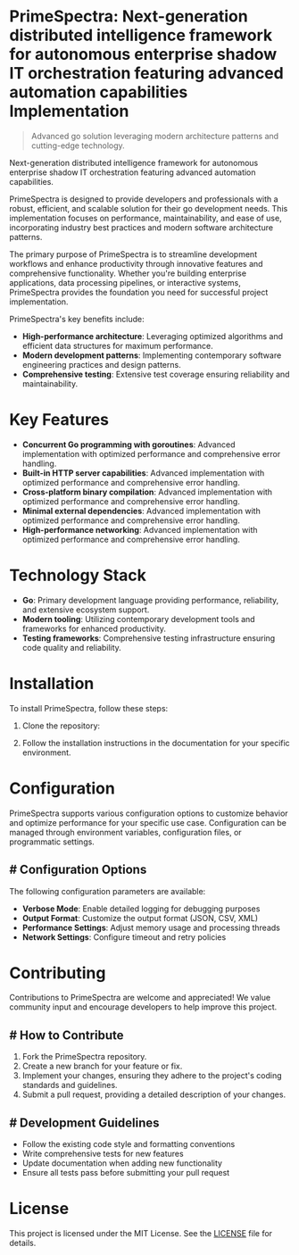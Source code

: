 <!-- fallback_PrimeSpectra_20250802204949_25100 -->

# PrimeSpectra: Next-generation distributed intelligence framework for autonomous enterprise shadow IT orchestration featuring advanced automation capabilities Implementation
> Advanced go solution leveraging modern architecture patterns and cutting-edge technology.

Next-generation distributed intelligence framework for autonomous enterprise shadow IT orchestration featuring advanced automation capabilities.

PrimeSpectra is designed to provide developers and professionals with a robust, efficient, and scalable solution for their go development needs. This implementation focuses on performance, maintainability, and ease of use, incorporating industry best practices and modern software architecture patterns.

The primary purpose of PrimeSpectra is to streamline development workflows and enhance productivity through innovative features and comprehensive functionality. Whether you're building enterprise applications, data processing pipelines, or interactive systems, PrimeSpectra provides the foundation you need for successful project implementation.

PrimeSpectra's key benefits include:

* **High-performance architecture**: Leveraging optimized algorithms and efficient data structures for maximum performance.
* **Modern development patterns**: Implementing contemporary software engineering practices and design patterns.
* **Comprehensive testing**: Extensive test coverage ensuring reliability and maintainability.

# Key Features

* **Concurrent Go programming with goroutines**: Advanced implementation with optimized performance and comprehensive error handling.
* **Built-in HTTP server capabilities**: Advanced implementation with optimized performance and comprehensive error handling.
* **Cross-platform binary compilation**: Advanced implementation with optimized performance and comprehensive error handling.
* **Minimal external dependencies**: Advanced implementation with optimized performance and comprehensive error handling.
* **High-performance networking**: Advanced implementation with optimized performance and comprehensive error handling.

# Technology Stack

* **Go**: Primary development language providing performance, reliability, and extensive ecosystem support.
* **Modern tooling**: Utilizing contemporary development tools and frameworks for enhanced productivity.
* **Testing frameworks**: Comprehensive testing infrastructure ensuring code quality and reliability.

# Installation

To install PrimeSpectra, follow these steps:

1. Clone the repository:


2. Follow the installation instructions in the documentation for your specific environment.

# Configuration

PrimeSpectra supports various configuration options to customize behavior and optimize performance for your specific use case. Configuration can be managed through environment variables, configuration files, or programmatic settings.

## # Configuration Options

The following configuration parameters are available:

* **Verbose Mode**: Enable detailed logging for debugging purposes
* **Output Format**: Customize the output format (JSON, CSV, XML)
* **Performance Settings**: Adjust memory usage and processing threads
* **Network Settings**: Configure timeout and retry policies

# Contributing

Contributions to PrimeSpectra are welcome and appreciated! We value community input and encourage developers to help improve this project.

## # How to Contribute

1. Fork the PrimeSpectra repository.
2. Create a new branch for your feature or fix.
3. Implement your changes, ensuring they adhere to the project's coding standards and guidelines.
4. Submit a pull request, providing a detailed description of your changes.

## # Development Guidelines

* Follow the existing code style and formatting conventions
* Write comprehensive tests for new features
* Update documentation when adding new functionality
* Ensure all tests pass before submitting your pull request

# License

This project is licensed under the MIT License. See the [LICENSE](https://github.com/ludo53/PrimeSpectra/blob/main/LICENSE) file for details.

